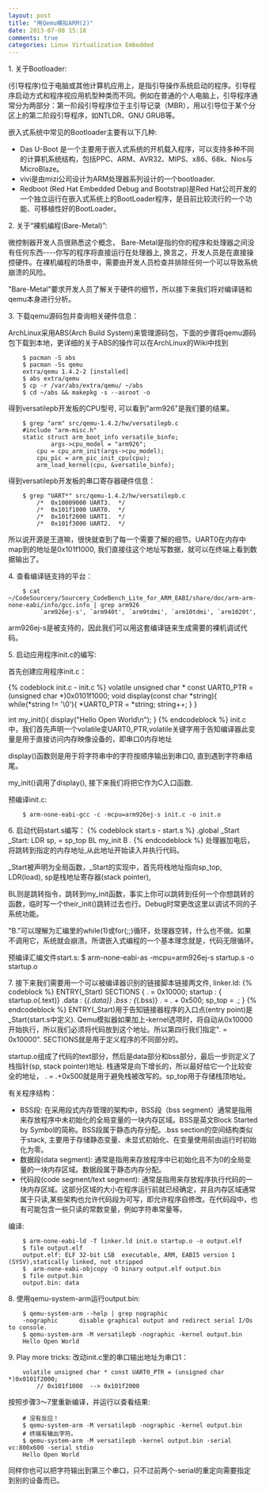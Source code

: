```yaml
---
layout: post
title: "用Qemu模拟ARM(2)"
date: 2013-07-08 15:18
comments: true
categories: Linux Virtualization Embedded
---
```

1\. 关于Bootloader:

(引导程序)位于电脑或其他计算机应用上，是指引导操作系统启动的程序。引导程序启动方式和程序视应用机型种类而不同。例如在普通的个人电脑上，引导程序通常分为两部分：第一阶段引导程序位于主引导记录（MBR），用以引导位于某个分区上的第二阶段引导程序，如NTLDR、GNU
GRUB等。

 嵌入式系统中常见的Bootloader主要有以下几种:

* Das U-Boot
  是一个主要用于嵌入式系统的开机载入程序，可以支持多种不同的计算机系统结构，包括PPC、ARM、AVR32、MIPS、x86、68k、Nios与MicroBlaze。
* vivi是由mizi公司设计为ARM处理器系列设计的一个bootloader.
* Redboot (Red Hat Embedded Debug and Bootstrap)是Red
  Hat公司开发的一个独立运行在嵌入式系统上的BootLoader程序，是目前比较流行的一个功能、可移植性好的BootLoader。

2\. 关于“裸机编程(Bare-Metal)”:

微控制器开发人员很熟悉这个概念，
Bare-Metal是指的你的程序和处理器之间没有任何东西----你写的程序将直接运行在处理器上,
换言之，开发人员是在直接操控硬件。在裸机编程的场景中，需要由开发人员检查并排除任何一个可以导致系统崩溃的风险。

"Bare-Metal"要求开发人员了解关于硬件的细节，所以接下来我们将对编译链和qemu本身进行分析。

3\. 下载qemu源码包并查询相关硬件信息：

ArchLinux采用ABS(Arch Build
System)来管理源码包，下面的步骤将qemu源码包下载到本地，更详细的关于ABS的操作可以在ArchLinux的Wiki中找到

```
	$ pacman -S abs
	$ pacman -Ss qemu
	extra/qemu 1.4.2-2 [installed]
	$ abs extra/qemu 
	$ cp -r /var/abs/extra/qemu/ ~/abs 
	$ cd ~/abs && makepkg -s --asroot -o
```

得到versatilepb开发板的CPU型号, 可以看到"arm926"是我们要的结果。

```
	$ grep "arm" src/qemu-1.4.2/hw/versatilepb.c 
	#include "arm-misc.h"
	static struct arm_boot_info versatile_binfo;
	        args->cpu_model = "arm926";
	    cpu = cpu_arm_init(args->cpu_model);
	    cpu_pic = arm_pic_init_cpu(cpu);
	    arm_load_kernel(cpu, &versatile_binfo);
```

得到versatilepb开发板的串口寄存器硬件信息：

```
	$ grep "UART*" src/qemu-1.4.2/hw/versatilepb.c 
	    /*  0x10009000 UART3.  */
	    /*  0x101f1000 UART0.  */
	    /*  0x101f2000 UART1.  */
	    /*  0x101f3000 UART2.  */
```

所以说开源是王道嘛，很快就查到了每一个需要了解的细节。UART0在内存中map到的地址是0x101f1000,
我们直接往这个地址写数据，就可以在终端上看到数据输出了。

4\. 查看编译链支持的平台：

```
	$ cat ~/CodeSourcery/Sourcery_CodeBench_Lite_for_ARM_EABI/share/doc/arm-arm-none-eabi/info/gcc.info | grep arm926
	     `arm926ej-s', `arm940t', `arm9tdmi', `arm10tdmi', `arm1020t',
```

arm926ej-s是被支持的，因此我们可以用这套编译链来生成需要的裸机调试代码。

5\. 启动应用程序init.c的编写:

首先创建应用程序init.c：

{% codeblock init.c - init.c %}
volatile unsigned char * const UART0_PTR = (unsigned char *)0x0101f1000;
void display(const char *string){
    while(*string != '\0'){
        *UART0_PTR = *string;
        string++;
    }
}
 
int my_init(){
    display("Hello Open World\n");
}
{% endcodeblock %}
init.c中，我们首先声明一个volatile变UART0_PTR,volatile关键字用于告知编译器此变量是用于直接访问内存映像设备的，即串口0内存地址

display()函数则是用于将字符串中的字符按顺序输出到串口0, 直到遇到字符串结尾。

my_init()调用了display(), 接下来我们将把它作为C入口函数.

预编译init.c:

```
	$ arm-none-eabi-gcc -c -mcpu=arm926ej-s init.c -o init.o
```

6\. 启动代码start.s编写：
{% codeblock start.s - start.s %}
.global _Start
_Start:
LDR sp, = sp_top
BL my_init
B .
{% endcodeblock %}
处理器加电后，将跳转到指定的内存地址,从此地址开始读入并执行代码。

\_Start被声明为全局函数，\_Start的实现中，首先将栈地址指向sp_top, LDR(load),
sp是栈地址寄存器(stack pointer),

BL则是跳转指令，跳转到my_init函数，事实上你可以跳转到任何一个你想跳转的函数，临时写一个their_init()跳转过去也行。Debug时常更改这里以调试不同的子系统功能。

"B."可以理解为汇编里的while(1)或for(;;)循环，处理器空转，什么也不做。如果不调用它，系统就会崩溃。所谓嵌入式编程的一个基本理念就是，代码无限循环。

预编译汇编文件start.s:
	$ arm-none-eabi-as -mcpu=arm926ej-s startup.s -o startup.o


7\. 接下来我们需要用一个可以被编译器识别的链接脚本链接两文件, linker.ld:
{% codeblock %}
	ENTRY(_Start)
	SECTIONS
	{
	. = 0x10000;
	startup : { startup.o(.text)}
	.data : {*(.data)}
	.bss : {*(.bss)}
	. = . + 0x500;
	sp_top = .;
	}
{% endcodeblock %}
ENTRY(\_Start)用于告知链接器程序的入口点(entry point)是\_Start(start.s中定义).
Qemu模拟器如果加上-kernel选项时，将自动从0x10000开始执行，所以我们必须将代码放到这个地址。所以第四行我们指定".
= 0x10000". SECTIONS就是用于定义程序的不同部分的。

startup.o组成了代码的text部分，然后是data部分和bss部分，最后一步则定义了栈指针(sp,
stack pointer)地址. 栈通常是向下增长的，所以最好给它一个比较安全的地址， . =
.+0x500就是用于避免栈被改写的。sp_top用于存储栈顶地址。

有关程序结构：

* BSS段:  在采用段式内存管理的架构中，BSS段（bss segment）通常是指用来存放程序中未初始化的全局变量的一块内存区域。BSS是英文Block Started by Symbol的简称。BSS段属于静态内存分配。.bss section的空间结构类似于stack, 主要用于存储静态变量、未显式初始化、在变量使用前由运行时初始化为零。
* 数据段(data segment): 通常是指用来存放程序中已初始化且不为0的全局变量的一块内存区域。数据段属于静态内存分配。
* 代码段(code segment/text segment): 通常是指用来存放程序执行代码的一块内存区域。这部分区域的大小在程序运行前就已经确定，并且内存区域通常属于只读,某些架构也允许代码段为可写，即允许程序自修改。在代码段中，也有可能包含一些只读的常数变量，例如字符串常量等。

编译:

```
	$ arm-none-eabi-ld -T linker.ld init.o startup.o -o output.elf
	$ file output.elf 
	output.elf: ELF 32-bit LSB  executable, ARM, EABI5 version 1 (SYSV),statically linked, not stripped
	$  arm-none-eabi-objcopy -O binary output.elf output.bin
	$ file output.bin 
	output.bin: data
```

8\. 使用qemu-system-arm运行output.bin:

```
	$ qemu-system-arm --help | grep nographic 
	-nographic      disable graphical output and redirect serial I/Os to console.
	$ qemu-system-arm -M versatilepb -nographic -kernel output.bin
	Hello Open World
```


9\. Play more tricks:
改动init.c里的串口输出地址为串口1：

```
	volatile unsigned char * const UART0_PTR = (unsigned char *)0x0101f2000;
		// 0x101f1000  --> 0x101f2000
```

按照步骤3～7里重新编译，并运行以查看结果:

```
	# 没有反应！
	$ qemu-system-arm -M versatilepb -nographic -kernel output.bin
	# 终端有输出字符。
	$ qemu-system-arm -M versatilepb -kernel output.bin -serial vc:800x600 -serial stdio
	Hello Open World
```

同样你也可以把字符输出到第三个串口，只不过前两个-serial的重定向需要指定到别的设备而已。

